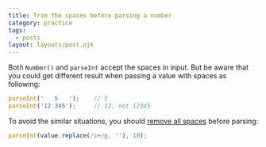 ```yaml
---
title: Trim the spaces before parsing a number
category: practice
tags:
  - posts
layout: layouts/post.njk
---
```


Both `Number()` and `parseInt` accept the spaces in input. But be aware that you could get different result when passing a value with spaces as following:

```js
parseInt('   5   ');    // 5
parseInt('12 345');     // 12, not 12345
```

To avoid the similar situations, you should [remove all spaces](https://1loc.dev/#remove-spaces-from-a-string) before parsing:

```js
parseInt(value.replace(/s+/g, ''), 10);
```